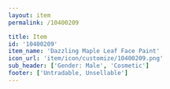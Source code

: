 ```yaml
---
layout: item
permalink: /10400209

title: Item
id: '10400209'
item_name: 'Dazzling Maple Leaf Face Paint'
icon_url: 'item/icon/customize/10400209.png'
sub_header: ['Gender: Male', 'Cosmetic']
footer: ['Untradable, Unsellable']
---
```

